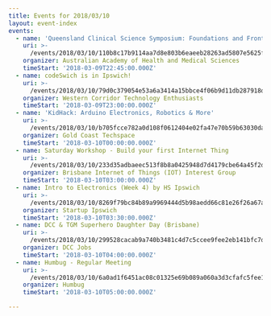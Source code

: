 ```yaml
---
title: Events for 2018/03/10
layout: event-index
events:
  - name: 'Queensland Clinical Science Symposium: Foundations and Frontiers'
    uri: >-
      /events/2018/03/10/110b8c17b9114aa7d8e803b6eaeeb28263ad5807e5625f4432d2109cda5e949b
    organizer: Australian Academy of Health and Medical Sciences
    timeStart: '2018-03-09T22:45:00.000Z'
  - name: codeSwich is in Ipswich!
    uri: >-
      /events/2018/03/10/79d0c379054e53a6a3414a15bbce4f06b9d11db287918dc0369a9ca65395ee4a
    organizer: Western Corridor Technology Enthusiasts
    timeStart: '2018-03-09T23:00:00.000Z'
  - name: 'KidHack: Arduino Electronics, Robotics & More'
    uri: >-
      /events/2018/03/10/b705fcce782a0d108f0612404e02fa47e70b59b63030da2744584aee23a61667
    organizer: Gold Coast Techspace
    timeStart: '2018-03-10T00:00:00.000Z'
  - name: Saturday Workshop - Build your first Internet Thing
    uri: >-
      /events/2018/03/10/233d35adbaeec513f8b8a0425948d7d4179cbe64a45f2dbf0d8c6c9b7cbdcfe5
    organizer: Brisbane Internet of Things (IOT) Interest Group
    timeStart: '2018-03-10T03:00:00.000Z'
  - name: Intro to Electronics (Week 4) by HS Ipswich
    uri: >-
      /events/2018/03/10/8269f79bc84b89a9969444d5b98aedd66c81e26f26a67aafcbc41e4b27d36dd5
    organizer: Startup Ipswich
    timeStart: '2018-03-10T03:30:00.000Z'
  - name: DCC & TGM Superhero Daughter Day (Brisbane)
    uri: >-
      /events/2018/03/10/299528cacab9a740b3481c4d7c5ccee9fee2eb141bfc7d0d3818d947c6ca9add
    organizer: DCC Jobs
    timeStart: '2018-03-10T04:00:00.000Z'
  - name: Humbug - Regular Meeting
    uri: >-
      /events/2018/03/10/6a0ad1f6451ac08c01325e69b089a060a3d3cfafc5fee14f0e88b53832775d9d
    organizer: Humbug
    timeStart: '2018-03-10T05:00:00.000Z'

---
```

